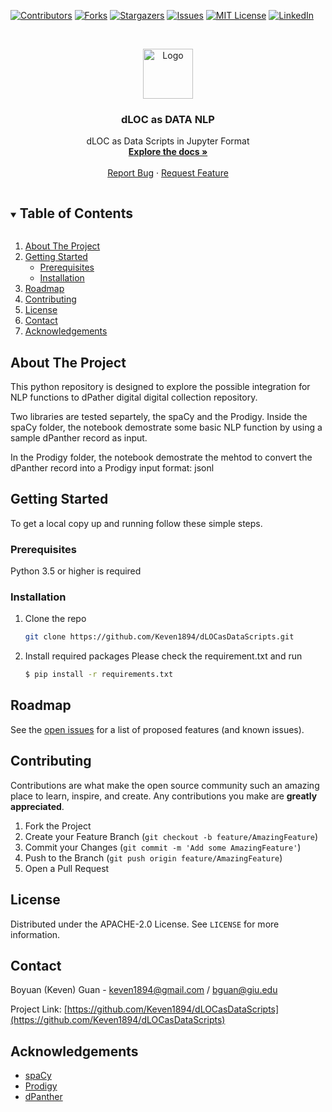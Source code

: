 



<!-- PROJECT SHIELDS -->
<!--
*** I'm using markdown "reference style" links for readability.
*** Reference links are enclosed in brackets [ ] instead of parentheses ( ).
*** See the bottom of this document for the declaration of the reference variables
*** for contributors-url, forks-url, etc. This is an optional, concise syntax you may use.
*** https://www.markdownguide.org/basic-syntax/#reference-style-links
-->
[![Contributors][contributors-shield]][contributors-url]
[![Forks][forks-shield]][forks-url]
[![Stargazers][stars-shield]][stars-url]
[![Issues][issues-shield]][issues-url]
[![MIT License][license-shield]][license-url]
[![LinkedIn][linkedin-shield]][linkedin-url]



<!-- PROJECT LOGO -->
<br />
<p align="center">
  <a href="https://github.com/Keven1894/dLOCasDataScripts">
    <img src="http://dpanther.fiu.edu/dpanther/dpmain/Images/branding_dpanther_lg.png" alt="Logo" width="80" height="80">
  </a>

  <h3 align="center">dLOC as DATA NLP</h3>

  <p align="center">
    dLOC as Data Scripts in Jupyter Format
    <br />
    <a href="https://github.com/Keven1894/dLOCasDataScripts"><strong>Explore the docs »</strong></a>
    <br />
    <br />
    <a href="https://github.com/Keven1894/dLOCasDataScripts/issues">Report Bug</a>
    ·
    <a href="https://github.com/Keven1894/dLOCasDataScripts/issues">Request Feature</a>
  </p>
</p>



<!-- TABLE OF CONTENTS -->
<details open="open">
  <summary><h2 style="display: inline-block">Table of Contents</h2></summary>
  <ol>
    <li>
      <a href="#about-the-project">About The Project</a>
    </li>
    <li>
      <a href="#getting-started">Getting Started</a>
      <ul>
        <li><a href="#prerequisites">Prerequisites</a></li>
        <li><a href="#installation">Installation</a></li>
      </ul>
    </li>
    <li><a href="#roadmap">Roadmap</a></li>
    <li><a href="#contributing">Contributing</a></li>
    <li><a href="#license">License</a></li>
    <li><a href="#contact">Contact</a></li>
    <li><a href="#acknowledgements">Acknowledgements</a></li>
  </ol>
</details>



<!-- ABOUT THE PROJECT -->
## About The Project

This python repository is designed to explore the possible integration for NLP functions to dPather digital digital collection repository. 

Two libraries are tested separtely, the spaCy and the Prodigy. Inside the spaCy folder, the notebook demostrate some basic NLP function by using a sample dPanther record as input.

In the Prodigy folder, the notebook demostrate the mehtod to convert the dPanther record into a Prodigy input format: jsonl



<!-- GETTING STARTED -->
## Getting Started

To get a local copy up and running follow these simple steps.

### Prerequisites

Python 3.5 or higher is required


### Installation

1. Clone the repo
   ```sh
   git clone https://github.com/Keven1894/dLOCasDataScripts.git
   ```
2. Install required packages
   Please check the requirement.txt and run 
   ```sh
   $ pip install -r requirements.txt
   ```


<!-- ROADMAP -->
## Roadmap

See the [open issues](https://github.com/Keven1894/dLOCasDataScripts/issues) for a list of proposed features (and known issues).



<!-- CONTRIBUTING -->
## Contributing

Contributions are what make the open source community such an amazing place to learn, inspire, and create. Any contributions you make are **greatly appreciated**.

1. Fork the Project
2. Create your Feature Branch (`git checkout -b feature/AmazingFeature`)
3. Commit your Changes (`git commit -m 'Add some AmazingFeature'`)
4. Push to the Branch (`git push origin feature/AmazingFeature`)
5. Open a Pull Request



<!-- LICENSE -->
## License

Distributed under the APACHE-2.0 License. See `LICENSE` for more information.



<!-- CONTACT -->
## Contact

Boyuan (Keven) Guan - keven1894@gmail.com / bguan@giu.edu

Project Link: [https://github.com/Keven1894/dLOCasDataScripts](https://github.com/Keven1894/dLOCasDataScripts)



<!-- ACKNOWLEDGEMENTS -->
## Acknowledgements

* [spaCy](https://spacy.io/)
* [Prodigy](https://prodi.gy/)
* [dPanther](http://dpanther.fiu.edu)





<!-- MARKDOWN LINKS & IMAGES -->
<!-- https://www.markdownguide.org/basic-syntax/#reference-style-links -->
[contributors-shield]: https://img.shields.io/github/contributors/Keven1894/dLOCasDataScripts.svg?style=for-the-badge
[contributors-url]: https://github.com/Keven1894/dLOCasDataScripts/graphs/contributors
[forks-shield]: https://img.shields.io/github/forks/Keven1894/dLOCasDataScripts.svg?style=for-the-badge
[forks-url]: https://github.com/Keven1894/dLOCasDataScripts/network/members
[stars-shield]: https://img.shields.io/github/stars/Keven1894/dLOCasDataScripts.svg?style=for-the-badge
[stars-url]: https://github.com/Keven1894/dLOCasDataScripts/stargazers
[issues-shield]: https://img.shields.io/github/issues/Keven1894/dLOCasDataScripts.svg?style=for-the-badge
[issues-url]: https://github.com/Keven1894/dLOCasDataScripts/issues
[license-shield]: https://img.shields.io/github/license/Keven1894/dLOCasDataScripts.svg?style=for-the-badge
[license-url]: https://github.com/Keven1894/dLOCasDataScripts/blob/master/LICENSE.txt
[linkedin-shield]: https://img.shields.io/badge/-LinkedIn-black.svg?style=for-the-badge&logo=linkedin&colorB=555
[linkedin-url]: https://www.linkedin.com/in/boyuan-keven-guan/
